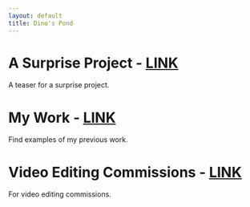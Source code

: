 ```yaml
---
layout: default
title: Dino's Pond
---
```


# A Surprise Project - [LINK](./asurpriseproject.md)
A teaser for a surprise project.

# My Work - [LINK](./mywork.html)
Find examples of my previous work.

# Video Editing Commissions - [LINK](./videoeditingcomms.md)
For video editing commissions.